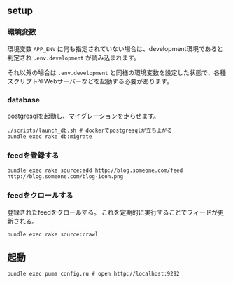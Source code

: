 ## setup

### 環境変数

環境変数 `APP_ENV` に何も指定されていない場合は、development環境であると判定され `.env.development` が読み込まれます。

それ以外の場合は `.env.development` と同様の環境変数を設定した状態で、各種スクリプトやWebサーバーなどを起動する必要があります。

### database

postgresqlを起動し、マイグレーションを走らせます。

```
./scripts/launch_db.sh # dockerでpostgresqlが立ち上がる
bundle exec rake db:migrate
```

### feedを登録する

```
bundle exec rake source:add http://blog.someone.com/feed http://blog.someone.com/blog-icon.png
```

### feedをクロールする

登録されたfeedをクロールする。
これを定期的に実行することでフィードが更新される。

```
bundle exec rake source:crawl
```

## 起動

```
bundle exec puma config.ru # open http://localhost:9292
```

